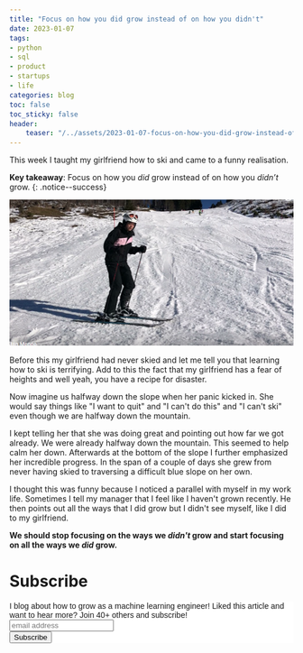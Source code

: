 ```yaml
---
title: "Focus on how you did grow instead of on how you didn't"
date: 2023-01-07
tags:
- python
- sql
- product
- startups
- life
categories: blog
toc: false
toc_sticky: false
header:
    teaser: "/../assets/2023-01-07-focus-on-how-you-did-grow-instead-of-on-how-you-didnt/thumbnail.png"
---
```

<!-- ctrl + alt + v -->

This week I taught my girlfriend how to ski and came to a funny realisation.

**Key takeaway**: Focus on how you *did* grow instead of on how you *didn’t* grow.
{: .notice--success}

![](/../assets/2023-01-07-focus-on-how-you-did-grow-instead-of-on-how-you-didnt/2023-01-07-19-49-55.png)

Before this my girlfriend had never skied and let me tell you that learning how to ski is terrifying. Add to this the fact that my girlfriend has a fear of heights and well yeah, you have a recipe for disaster.

Now imagine us halfway down the slope when her panic kicked in.  She would say things like "I want to quit" and "I can't do this" and "I can't ski" even though we are halfway down the mountain. 

I kept telling her that she was doing great and pointing out how far we got already. We were already halfway down the mountain. This seemed to help calm her down. Afterwards at the bottom of the slope I further emphasized her incredible progress. In the span of a couple of days she grew from never having skied to traversing a difficult blue slope on her own.

I thought this was funny because I noticed a parallel with myself in my work
life. Sometimes I tell my manager that I feel like I haven't grown recently. He then points out all the ways that I did grow but I didn't see myself, like I did to my girlfriend. 

**We should stop focusing on the ways we *didn't* grow and start focusing on all the ways we *did* grow.**

# Subscribe
<!-- Begin Mailchimp Signup Form -->
<link href="//cdn-images.mailchimp.com/embedcode/horizontal-slim-10_7.css" rel="stylesheet" type="text/css">
<style type="text/css">
#mc_embed_signup{background:#fff; clear:left; font:14px Helvetica,Arial,sans-serif; width:100%;}
/* Add your own Mailchimp form style overrides in your site stylesheet or in this style block.
    We recommend moving this block and the preceding CSS link to the HEAD of your HTML file. */
</style>
<div id="mc_embed_signup">
<form action="https://gmail.us3.list-manage.com/subscribe/post?u=92fe86c389878585bc87837e8&amp;id=50543deff9" method="post" id="mc-embedded-subscribe-form" name="mc-embedded-subscribe-form" class="validate" target="_blank" novalidate>
    <div id="mc_embed_signup_scroll">
<label for="mce-EMAIL">I blog about how to grow as a machine learning engineer! Liked this article and want to hear more? Join 40+ others and subscribe!</label>
<input type="email" value="" name="EMAIL" class="email" id="mce-EMAIL" placeholder="email address" required>
    <!-- real people should not fill this in and expect good things - do not remove this or risk form bot signups-->
    <div style="position: absolute; left: -5000px;" aria-hidden="true"><input type="text" name="b_92fe86c389878585bc87837e8_50543deff9" tabindex="-1" value=""></div>
    <div class="clear"><input type="submit" value="Subscribe" name="subscribe" id="mc-embedded-subscribe" class="button"></div>
    </div>
</form>
</div>
<!--End mc_embed_signup-->
    